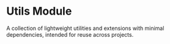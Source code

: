 # Utils Module

A collection of lightweight utilities and extensions with minimal dependencies, intended for reuse across projects.

